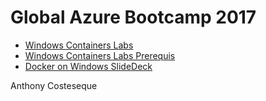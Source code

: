 # Global Azure Bootcamp 2017

* [Windows Containers Labs](DockerOnWindows_DemoScript.md)
* [Windows Containers Labs Prerequis](DockerOnWindows_Prerequis.md)
* [Docker on Windows SlideDeck](acosteseque_GAB2017_Slides_Nice.pptx)

Anthony Costeseque